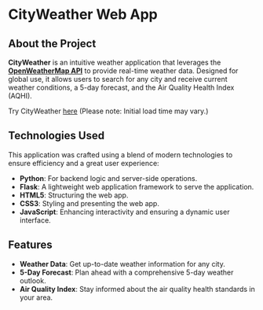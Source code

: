# CityWeather Web App

## About the Project
**CityWeather** is an intuitive weather application that leverages the **[OpenWeatherMap API](https://openweathermap.org/api)** to provide real-time weather data. Designed for global use, it allows users to search for any city and receive current weather conditions, a 5-day forecast, and the Air Quality Health Index (AQHI).

Try CityWeather [here](https://cityweatherapp.onrender.com/) (Please note: Initial load time may vary.)

## Technologies Used
This application was crafted using a blend of modern technologies to ensure efficiency and a great user experience:
- **Python**: For backend logic and server-side operations.
- **Flask**: A lightweight web application framework to serve the application.
- **HTML5**: Structuring the web app.
- **CSS3**: Styling and presenting the web app.
- **JavaScript**: Enhancing interactivity and ensuring a dynamic user interface.

## Features
- **Weather Data**: Get up-to-date weather information for any city.
- **5-Day Forecast**: Plan ahead with a comprehensive 5-day weather outlook.
- **Air Quality Index**: Stay informed about the air quality health standards in your area.





